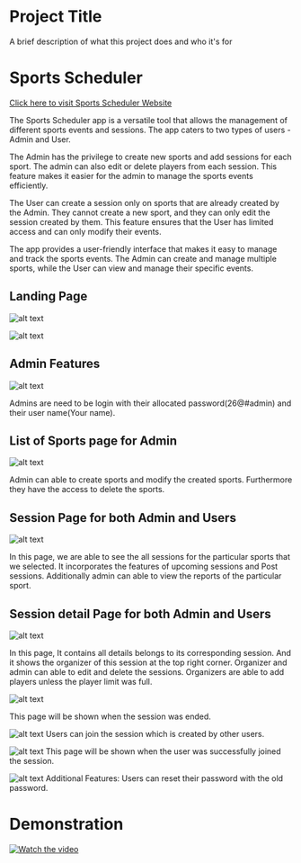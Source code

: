 
# Project Title

A brief description of what this project does and who it's for


# Sports Scheduler

[Click here to visit Sports Scheduler Website](https://sports-scheduler-nodejs.onrender.com/)

The Sports Scheduler app is a versatile tool that allows the management of different sports events and sessions. The app caters to two types of users - Admin and User.

The Admin has the privilege to create new sports and add sessions for each sport. The admin can also edit or delete players from each session. This feature makes it easier for the admin to manage the sports events efficiently.

The User can create a session only on sports that are already created by the Admin. They cannot create a new sport, and they can only edit the session created by them. This feature ensures that the User has limited access and can only modify their events.

The app provides a user-friendly interface that makes it easy to manage and track the sports events. The Admin can create and manage multiple sports, while the User can view and manage their specific events.

## Landing Page

![alt text](https://raw.githubusercontent.com/SEENIVASANIT/Sports_scheduler_nodejs/main/Screenshots/Screenshot%20(105).png)

![alt text](https://raw.githubusercontent.com/SEENIVASANIT/Sports_scheduler_nodejs/main/Screenshots/Screenshot%20(106).png)

## Admin Features

![alt text](https://raw.githubusercontent.com/SEENIVASANIT/Sports_scheduler_nodejs/main/Screenshots/Screenshot%20(113).png)

Admins are need to be login with their allocated password(26@#admin) and their user name(Your name).

## List of Sports page for Admin

![alt text](https://raw.githubusercontent.com/SEENIVASANIT/Sports_scheduler_nodejs/main/Screenshots/Screenshot%20(107).png)


Admin can able to create sports and modify the created sports. Furthermore they have the access to delete the sports.

## Session Page for both Admin and Users

![alt text](https://raw.githubusercontent.com/SEENIVASANIT/Sports_scheduler_nodejs/main/Screenshots/Screenshot%20(108).png)

In this page, we are able to see the all sessions for the particular sports that we selected. It incorporates the features of upcoming sessions and Post sessions. Additionally admin can able to view the reports of the particular sport.

## Session detail Page for both Admin and Users

![alt text](https://raw.githubusercontent.com/SEENIVASANIT/Sports_scheduler_nodejs/main/Screenshots/Screenshot%20(110).png)

In this page, It contains all details belongs to its corresponding session. And it shows the organizer of this session at the top right corner. Organizer and admin can able to edit and delete the sessions. Organizers are able to add players unless the player limit was full.

![alt text](https://raw.githubusercontent.com/SEENIVASANIT/Sports_scheduler_nodejs/main/Screenshots/Screenshot%20(115).png)

This page will be shown when the session was ended.


![alt text](https://raw.githubusercontent.com/SEENIVASANIT/Sports_scheduler_nodejs/main/Screenshots/Screenshot%20(111).png)
Users can join the session which is created by other users.


![alt text](https://raw.githubusercontent.com/SEENIVASANIT/Sports_scheduler_nodejs/main/Screenshots/Screenshot%20(112).png)
This page will be shown when the user was successfully joined the session.


![alt text](https://raw.githubusercontent.com/SEENIVASANIT/Sports_scheduler_nodejs/main/Screenshots/Screenshot%20(120).png)
Additional Features: Users can reset their password with the old password.

# Demonstration
[![Watch the video](https://github.com/SEENIVASANIT/Sports_scheduler_nodejs/blob/main/Screenshots/Screenshot%20(108).png)](https://www.loom.com/share/738b1b691aa74cc590f651bd4422d3ba)

